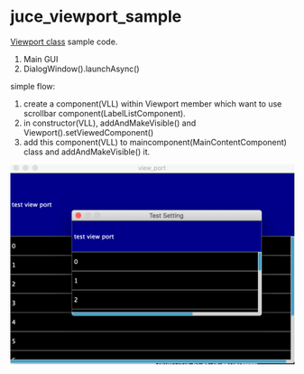 # juce_viewport_sample
[Viewport class](https://docs.juce.com/master/classViewport.html) sample code.
1. Main GUI
2. DialogWindow().launchAsync()

simple flow:
1. create a component(VLL) within Viewport member which want to use scrollbar component(LabelListComponent).
2. in constructor(VLL), addAndMakeVisible() and Viewport().setViewedComponent()
3. add this component(VLL) to maincomponent(MainContentComponent) class and addAndMakeVisible() it.

![snapshot](/snapshot.png)